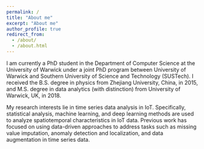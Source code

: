 ```yaml
---
permalink: /
title: "About me"
excerpt: "About me"
author_profile: true
redirect_from: 
  - /about/
  - /about.html
---
```


I am currently a PhD student in the Department of Computer Science at the University of Warwick under a joint PhD program between University of Warwick and Southern University of Science and Technology (SUSTech). I received the B.S. degree in physics from Zhejiang University, China, in 2015, and M.S. degree in data analytics (with distinction) from University of Warwick, UK, in 2018.

My research interests lie in time series data analysis in IoT. Specifically, statistical analysis, machine learning, and deep learning methods are used to analyze spatiotemporal characteristics in IoT data. Previous work has focused on using data-driven approaches to address tasks such as missing value imputation, anomaly detection and localization, and data augmentation in time series data.

